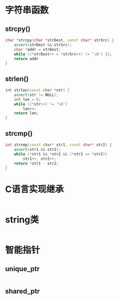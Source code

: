 # 字符串函数

## strcpy()

```cpp
char *strcpy(char *strDest, const char* strSrc) {
    assert(strDest && strSrc);
    char *addr = strDest;
    while ((*strDest++ = *strSrc++) != '\0') {};
    return addr
}
```

## strlen()

```cpp
int strlen(const char *str) {
    assert(str != NULL);
    int len = 0;
    while ((*str++) != '\0')
        len++;
   	return len;
}
```

## strcmp()

```cpp
int strcmp(const char* str1, const char* str2) {
    assert(str1 && str2);
    while (*str1 && *str2 && (*str1 == *str2))
        str1++, str2++;
    return *str1 - str2;
}
```

# C语言实现继承

```c

```

# string类

```cpp

```

# 智能指针

## unique_ptr

```cpp

```

## shared_ptr

```cpp

```